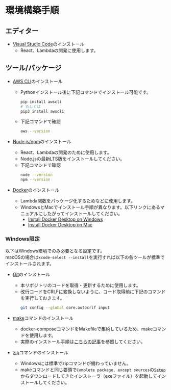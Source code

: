 # 環境構築手順

## エディター

- [Visual Studio Code](https://code.visualstudio.com/)のインストール
  - React、Lambdaの開発に使用します。

## ツール/パッケージ

- [AWS CLI](https://docs.aws.amazon.com/ja_jp/cli/latest/userguide/cli-chap-install.html)のインストール
  - Pythonインストール後に下記コマンドでインストール可能です。
    ```bash
    pip install awscli
    # もしくは
    pip3 install awscli
    ```
  - 下記コマンドで確認
    ```bash
    aws --version
    ```

- [Node.js/npm](https://nodejs.org/ja/download/)のインストール
  - React、Lambdaの開発のために使用します。
  - Node.jsの最新LTS版をインストールしてください。
  - 下記コマンドで確認
    ```bash
    node --version
    npm --version
    ```

- [Docker](https://www.docker.com/)のインストール
  - Lambda関数をパッケージ化するためなどに使用します。
  - WindowsとMacでインストール手順が異なります。以下リンクにあるマニュアルにしたがってインストールしてください。
    - [Install Docker Desktop on Windows](https://docs.docker.com/docker-for-windows/install/)
    - [Install Docker Desktop on Mac](https://docs.docker.com/docker-for-mac/install/)

### Windows限定
以下はWindows環境でのみ必要となる設定です。\
macOSの場合は`xcode-select --install`を実行すれば以下の各ツールが標準でインストールされます。

- [Git](https://git-scm.com/downloads)のインストール
  - 本リポジトリのコードを取得・更新するために使用します。
  - 改行コードをCRLFに変換しないように、コード取得前に下記のコマンドを実行しておきます。
    ```bash
    git config --global core.autocrlf input
    ```

- [make](http://gnuwin32.sourceforge.net/packages/make.htm)コマンドのインストール
  - docker-composeコマンドをMakefileで集約しているため、makeコマンドを使用します。
  - 実際のインストール手順は[こちらの記事](https://qiita.com/taki-ikat/items/f501f44a8d44e3fd6987)を参照してください。

- [zip](http://gnuwin32.sourceforge.net/packages/zip.htm)コマンドのインストール
  - Windowsには標準でzipコマンドが備わっていません。
  - makeコマンドと同じ要領で`Complete package, except sources`の<u>`Setup`</u>からダウンロードしてきたインストーラ（exeファイル）を起動してインストールしてください。
